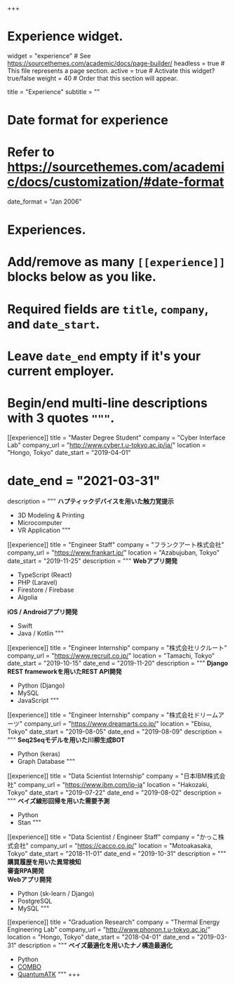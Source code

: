 +++
# Experience widget.
widget = "experience"  # See https://sourcethemes.com/academic/docs/page-builder/
headless = true  # This file represents a page section.
active = true  # Activate this widget? true/false
weight = 40  # Order that this section will appear.

title = "Experience"
subtitle = ""

# Date format for experience
#   Refer to https://sourcethemes.com/academic/docs/customization/#date-format
date_format = "Jan 2006"

# Experiences.
#   Add/remove as many `[[experience]]` blocks below as you like.
#   Required fields are `title`, `company`, and `date_start`.
#   Leave `date_end` empty if it's your current employer.
#   Begin/end multi-line descriptions with 3 quotes `"""`.
[[experience]]
  title = "Master Degree Student"
  company = "Cyber Interface Lab"
  company_url = "http://www.cyber.t.u-tokyo.ac.jp/ja/"
  location = "Hongo, Tokyo"
  date_start = "2019-04-01"
  # date_end = "2021-03-31"
  description = """
  **ハプティックデバイスを用いた触力覚提示**

  - 3D Modeling & Printing
  - Microcomputer
  - VR Application
  """

[[experience]]
  title = "Engineer Staff"
  company = "フランクアート株式会社"
  company_url = "https://www.frankart.jp/"
  location = "Azabujuban, Tokyo"
  date_start = "2019-11-25"
  description = """
  **Webアプリ開発**

  - TypeScript (React)
  - PHP (Laravel)
  - Firestore / Firebase
  - Algolia

  **iOS / Androidアプリ開発**

  - Swift
  - Java / Kotlin
  """

[[experience]]
  title = "Engineer Internship"
  company = "株式会社リクルート"
  company_url = "https://www.recruit.co.jp/"
  location = "Tamachi, Tokyo"
  date_start = "2019-10-15"
  date_end = "2019-11-20"
  description = """
  **Django REST frameworkを用いたREST API開発**

  - Python (Django)
  - MySQL
  - JavaScript
  """

[[experience]]
  title = "Engineer Internship"
  company = "株式会社ドリームアーツ"
  company_url = "https://www.dreamarts.co.jp/"
  location = "Ebisu, Tokyo"
  date_start = "2019-08-05"
  date_end = "2019-08-09"
  description = """
  **Seq2Seqモデルを用いた川柳生成BOT**

  - Python (keras)
  - Graph Database
  """

[[experience]]
  title = "Data Scientist Internship"
  company = "日本IBM株式会社"
  company_url = "https://www.ibm.com/jp-ja"
  location = "Hakozaki, Tokyo"
  date_start = "2019-07-22"
  date_end = "2019-08-02"
  description = """
  **ベイズ線形回帰を用いた需要予測**

  - Python
  - Stan
  """

[[experience]]
  title = "Data Scientist / Engineer Staff"
  company = "かっこ株式会社"
  company_url = "https://cacco.co.jp/"
  location = "Motoakasaka, Tokyo"
  date_start = "2018-11-01"
  date_end = "2019-10-31"
  description = """
  **購買履歴を用いた異常検知**  
  **審査RPA開発**  
  **Webアプリ開発**

  * Python (sk-learn / Django)
  * PostgreSQL
  * MySQL
  """

[[experience]]
  title = "Graduation Research"
  company = "Thermal Energy Engineering Lab"
  company_url = "http://www.phonon.t.u-tokyo.ac.jp/"
  location = "Hongo, Tokyo"
  date_start = "2018-04-01"
  date_end = "2019-03-31"
  description = """
  **ベイズ最適化を用いたナノ構造最適化**

  * Python
  * [COMBO](https://github.com/tsudalab/combo)
  * [QuantumATK](https://www.synopsys.com/silicon/quantumatk.html)
  """
+++
